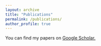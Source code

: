 ```yaml
---
layout: archive
title: "Publications"
permalink: /publications/
author_profile: true
---
```


  You can find my papers on <u><a href="https://scholar.google.com/citations?user=3lyNWR0AAAAJ&hl=en">Google Scholar</a>.</u>





